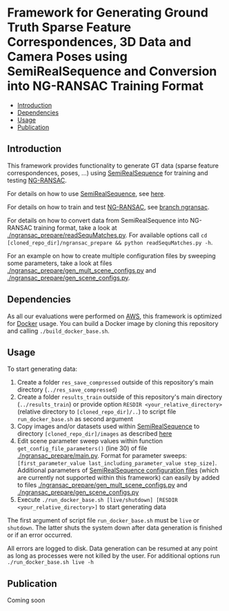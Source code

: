 # Framework for Generating Ground Truth Sparse Feature Correspondences, 3D Data and Camera Poses using SemiRealSequence and Conversion into NG-RANSAC Training Format

- [Introduction](#introduction)
- [Dependencies](#dependencies)
- [Usage](#usage)
- [Publication](#publication)

## Introduction <a name="introduction"></a>

This framework provides functionality to generate GT data (sparse feature correspondences, poses, ...) using [SemiRealSequence](https://github.com/josefmaierfl/SemiRealSequence) for training and testing [NG-RANSAC](https://github.com/josefmaierfl/autocalib_test_package/tree/ngransac).

For details on how to use [SemiRealSequence](https://github.com/josefmaierfl/SemiRealSequence), see [here](https://github.com/josefmaierfl/SemiRealSequence).

For details on how to train and test [NG-RANSAC](https://github.com/josefmaierfl/autocalib_test_package/tree/ngransac), see [branch ngransac](https://github.com/josefmaierfl/autocalib_test_package/tree/ngransac).

For details on how to convert data from SemiRealSequence into NG-RANSAC training format, take a look at [./ngransac_prepare/readSequMatches.py](./ngransac_prepare/readSequMatches.py).
For available options call `cd [cloned_repo_dir]/ngransac_prepare && python readSequMatches.py -h`.

For an example on how to create multiple configuration files by sweeping some parameters, take a look at files [./ngransac_prepare/gen_mult_scene_configs.py](./ngransac_prepare/gen_mult_scene_configs.py) and [./ngransac_prepare/gen_scene_configs.py](./ngransac_prepare/gen_scene_configs.py).

## Dependencies <a name="dependencies"></a>

As all our evaluations were performed on [AWS](https://aws.amazon.com/), this framework is optimized for [Docker](https://docs.docker.com/get-docker/) usage.
You can build a Docker image by cloning this repository and calling `./build_docker_base.sh`.

## Usage <a name="usage"></a>

To start generating data:
1. Create a folder `res_save_compressed` outside of this repository's main directory (`../res_save_compressed`)
2. Create a folder `results_train` outside of this repository's main directory (`../results_train`) or provide option `RESDIR <your_relative_directory>` (relative directory to `[cloned_repo_dir]/..`) to script file `run_docker_base.sh` as second argument
3. Copy images and/or datasets used within [SemiRealSequence](https://github.com/josefmaierfl/SemiRealSequence) to directory `[cloned_repo_dir]/images` as described [here](https://github.com/josefmaierfl/SemiRealSequence#image-folder)
4. Edit scene parameter sweep values within function `get_config_file_parameters()` (line 30) of file [./ngransac_prepare/main.py](./ngransac_prepare/main.py).
Format for parameter sweeps: `[first_parameter_value last_including_parameter_value step_size]`.
Additional parameters of [SemiRealSequence configuration files](https://github.com/josefmaierfl/SemiRealSequence#config-file) (which are currently not supported within this framework) can easily by added to files [./ngransac_prepare/gen_mult_scene_configs.py](./ngransac_prepare/gen_mult_scene_configs.py) and [./ngransac_prepare/gen_scene_configs.py](./ngransac_prepare/gen_scene_configs.py)
5. Execute `./run_docker_base.sh [live/shutdown] [RESDIR <your_relative_directory>]` to start generating data

The first argument of script file `run_docker_base.sh` must be `live` or `shutdown`.
The latter shuts the system down after data generation is finished or if an error occurred.

All errors are logged to disk.
Data generation can be resumed at any point as long as processes were not killed by the user.
For additional options run `./run_docker_base.sh live -h`

## Publication <a name="publication"></a>

Coming soon

<!--
```
@inproceedings{maier2020semireal,
  title={Unlimited Semi-Real-World Ground Truth Generation for Feature-Based Applications},
  author={Maier, Josef},
  booktitle={ACCV},
  year={2020}
}
```
-->
